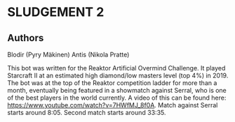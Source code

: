 # SLUDGEMENT 2

## Authors
Blodir (Pyry Mäkinen)
Antis (Nikola Pratte)

This bot was written for the Reaktor Artificial Overmind Challenge. It played Starcraft II at an estimated high diamond/low masters level (top 4%) in 2019.
The bot was at the top of the Reaktor competition ladder for more than a month, eventually being featured in a showmatch against Serral, who is one of the best players in the world currently. A video of this can be found here: https://www.youtube.com/watch?v=7HWfMJ_8f0A. Match against Serral starts around 8:05. Second match starts around 33:35.